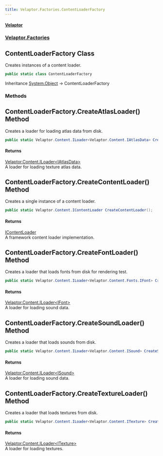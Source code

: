 ```yaml
---
title: Velaptor.Factories.ContentLoaderFactory
---
```


#### [Velaptor](Namespaces.md 'Velaptor Namespaces')
### [Velaptor.Factories](Velaptor.Factories.md 'Velaptor.Factories')

## ContentLoaderFactory Class

Creates instances of a content loader.

```csharp
public static class ContentLoaderFactory
```

Inheritance [System.Object](https://docs.microsoft.com/en-us/dotnet/api/System.Object 'System.Object') → ContentLoaderFactory
### Methods

<a name='Velaptor.Factories.ContentLoaderFactory.CreateAtlasLoader()'></a>

## ContentLoaderFactory.CreateAtlasLoader() Method

Creates a loader for loading atlas data from disk.

```csharp
public static Velaptor.Content.ILoader<Velaptor.Content.IAtlasData> CreateAtlasLoader();
```

#### Returns
[Velaptor.Content.ILoader&lt;](Velaptor.Content.ILoader_T_.md 'Velaptor.Content.ILoader<T>')[IAtlasData](Velaptor.Content.IAtlasData.md 'Velaptor.Content.IAtlasData')[&gt;](Velaptor.Content.ILoader_T_.md 'Velaptor.Content.ILoader<T>')  
A loader for loading texture atlas data.

<a name='Velaptor.Factories.ContentLoaderFactory.CreateContentLoader()'></a>

## ContentLoaderFactory.CreateContentLoader() Method

Creates a single instance of a content loader.

```csharp
public static Velaptor.Content.IContentLoader CreateContentLoader();
```

#### Returns
[IContentLoader](Velaptor.Content.IContentLoader.md 'Velaptor.Content.IContentLoader')  
A framework content loader implementation.

<a name='Velaptor.Factories.ContentLoaderFactory.CreateFontLoader()'></a>

## ContentLoaderFactory.CreateFontLoader() Method

Creates a loader that loads fonts from disk for rendering test.

```csharp
public static Velaptor.Content.ILoader<Velaptor.Content.Fonts.IFont> CreateFontLoader();
```

#### Returns
[Velaptor.Content.ILoader&lt;](Velaptor.Content.ILoader_T_.md 'Velaptor.Content.ILoader<T>')[IFont](Velaptor.Content.Fonts.IFont.md 'Velaptor.Content.Fonts.IFont')[&gt;](Velaptor.Content.ILoader_T_.md 'Velaptor.Content.ILoader<T>')  
A loader for loading sound data.

<a name='Velaptor.Factories.ContentLoaderFactory.CreateSoundLoader()'></a>

## ContentLoaderFactory.CreateSoundLoader() Method

Creates a loader that loads sounds from disk.

```csharp
public static Velaptor.Content.ILoader<Velaptor.Content.ISound> CreateSoundLoader();
```

#### Returns
[Velaptor.Content.ILoader&lt;](Velaptor.Content.ILoader_T_.md 'Velaptor.Content.ILoader<T>')[ISound](Velaptor.Content.ISound.md 'Velaptor.Content.ISound')[&gt;](Velaptor.Content.ILoader_T_.md 'Velaptor.Content.ILoader<T>')  
A loader for loading sound data.

<a name='Velaptor.Factories.ContentLoaderFactory.CreateTextureLoader()'></a>

## ContentLoaderFactory.CreateTextureLoader() Method

Creates a loader that loads textures from disk.

```csharp
public static Velaptor.Content.ILoader<Velaptor.Content.ITexture> CreateTextureLoader();
```

#### Returns
[Velaptor.Content.ILoader&lt;](Velaptor.Content.ILoader_T_.md 'Velaptor.Content.ILoader<T>')[ITexture](Velaptor.Content.ITexture.md 'Velaptor.Content.ITexture')[&gt;](Velaptor.Content.ILoader_T_.md 'Velaptor.Content.ILoader<T>')  
A loader for loading textures.